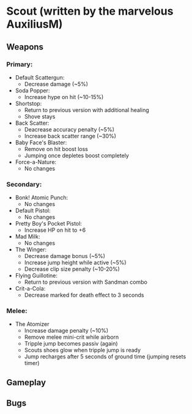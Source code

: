 # Scout (written by the marvelous AuxiliusM)

## Weapons

### Primary:
- Default Scattergun:
  - Decrease damage (~5%)
- Soda Popper: 
  - Increase hype on hit (~10-15%)
- Shortstop: 
  - Return to previous version with additional healing
  - Shove stays
- Back Scatter:
  - Deacrease accuracy penalty (~5%)
  - Increase back scatter range (~30%)
- Baby Face's Blaster: 
  - Remove on hit boost loss
  - Jumping once depletes boost completely
- Force-a-Nature: 
  - No changes

### Secondary:
- Bonk! Atomic Punch:
  - No changes
- Default Pistol: 
  - No changes
- Pretty Boy's Pocket Pistol:
  - Increase HP on hit to +6
- Mad Milk:
  - No changes
- The Winger:
  - Decrease damage bonus (~5%)
  - Increase jump height while active (~5%)
  - Decrease clip size penalty (~10-20%)
- Flying Guillotine:
  - Return to previous version with Sandman combo
- Crit-a-Cola:
  - Decrease marked for death effect to 3 seconds

### Melee:

- The Atomizer
  - Increase damage penalty (~10%)
  - Remove melee mini-crit while airborn
  - Tripple jump becomes passiv (again)
  - Scouts shoes glow when tripple jump is ready
  - Jump recharges after 5 seconds of ground time (jumping resets timer)

## Gameplay

## Bugs
